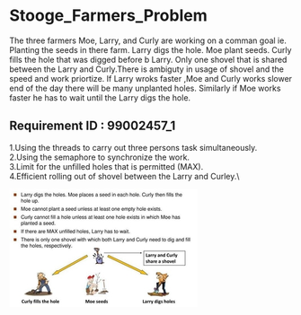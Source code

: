# Stooge_Farmers_Problem

The three farmers Moe, Larry, and Curly are working on a comman goal ie. Planting the seeds in there farm. Larry digs the hole. Moe  plant seeds. Curly fills the hole that was digged before b Larry. Only one shovel that is shared between the Larry and Curly.There is ambiguty in usage of shovel and the speed and work priortize. If Larry wroks faster ,Moe and Curly works slower end of the day there will be many unplanted holes. Similarly if Moe works faster he has to wait until the Larry digs the hole.

## Requirement ID : 99002457_1

1.Using the threads to carry out three persons task simultaneously.\
2.Using the semaphore to synchronize the work.\
3.Limit for the unfilled holes that is permitted (MAX).\
4.Efficient rolling out of shovel between the Larry and Curley.\

![alt text](https://github.com/99002457/Mini_Project-Stooge_Farmers_Problem/blob/main/1_Requirements/image.jpg)

